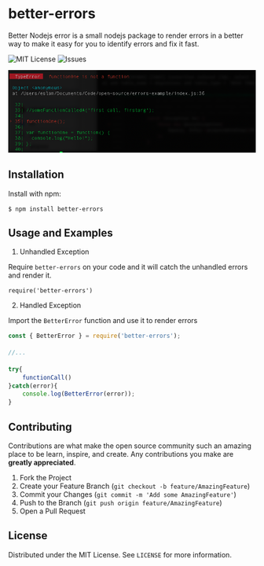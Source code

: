 # better-errors
Better Nodejs error is a small nodejs package to render errors in a better way to make it easy for you to identify errors and fix it fast.

![MIT License](https://img.shields.io/github/license/netcode/better-errors.svg?style=flat-square)
![Issues](https://img.shields.io/github/issues/netcode/better-errors.svg?style=flat-square)

![screenshot of better-errors](https://raw.githubusercontent.com/netcode/better-errors/master/Docs/screenshot.png)

## Installation

Install with npm:

```
$ npm install better-errors
```

## Usage and Examples

1. Unhandled Exception 

Require `better-errors` on your code and it will catch the unhandled errors and render it.

```
require('better-errors')
```

2. Handled Exception

Import the `BetterError` function and use it to render errors

```js
const { BetterError } = require('better-errors');

//...

try{
    functionCall()
}catch(error){
    console.log(BetterError(error));
}
```

## Contributing

Contributions are what make the open source community such an amazing place to be learn, inspire, and create. Any contributions you make are **greatly appreciated**.

1. Fork the Project
2. Create your Feature Branch (`git checkout -b feature/AmazingFeature`)
3. Commit your Changes (`git commit -m 'Add some AmazingFeature'`)
4. Push to the Branch (`git push origin feature/AmazingFeature`)
5. Open a Pull Request


## License

Distributed under the MIT License. See `LICENSE` for more information.